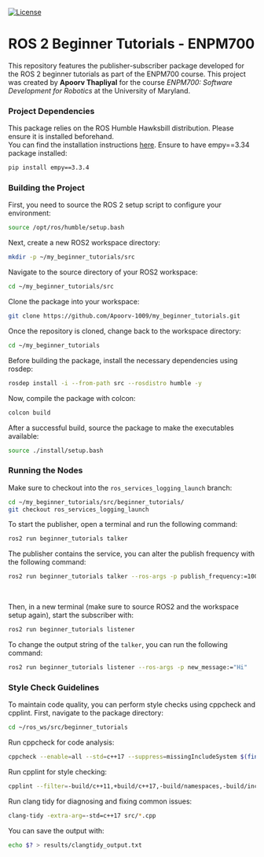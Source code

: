 [![License](https://img.shields.io/badge/license-MIT-blue.svg)](LICENSE)

# ROS 2 Beginner Tutorials - ENPM700

This repository features the publisher-subscriber package developed for the ROS 2 beginner tutorials as part of the ENPM700 course. This project was created by **Apoorv Thapliyal** for the course *ENPM700: Software Development for Robotics* at the University of Maryland.

### Project Dependencies
This package relies on the ROS Humble Hawksbill distribution. Please ensure it is installed beforehand.  
You can find the installation instructions [here](https://docs.ros.org/en/humble/Installation.html).
Ensure to have empy==3.34 package installed:
```bash
pip install empy==3.3.4
```

### Building the Project

First, you need to source the ROS 2 setup script to configure your environment:

```bash
source /opt/ros/humble/setup.bash
```

Next, create a new ROS2 workspace directory:

```bash
mkdir -p ~/my_beginner_tutorials/src
```

Navigate to the source directory of your ROS2 workspace:

```bash
cd ~/my_beginner_tutorials/src
```

Clone the package into your workspace:

```bash
git clone https://github.com/Apoorv-1009/my_beginner_tutorials.git
```

Once the repository is cloned, change back to the workspace directory:

```bash
cd ~/my_beginner_tutorials
```

Before building the package, install the necessary dependencies using rosdep:

```bash
rosdep install -i --from-path src --rosdistro humble -y
```

Now, compile the package with colcon:

```bash
colcon build 
```

After a successful build, source the package to make the executables available:

```bash
source ./install/setup.bash
```

### Running the Nodes

Make sure to checkout into the `ros_services_logging_launch` branch:
```bash
cd ~/my_beginner_tutorials/src/beginner_tutorials/
git checkout ros_services_logging_launch
```

To start the publisher, open a terminal and run the following command:

```bash
ros2 run beginner_tutorials talker
```
The publisher contains the service, you can alter the publish frequency with the following command:
```bash
ros2 run beginner_tutorials talker --ros-args -p publish_frequency:=100
```
</br>

Then, in a new terminal (make sure to source ROS2 and the workspace setup again), start the subscriber with:
```bash
ros2 run beginner_tutorials listener
```
To change the output string of the `talker`, you can run the following command:
```bash
ros2 run beginner_tutorials listener --ros-args -p new_message:="Hi"
```

### Style Check Guidelines

To maintain code quality, you can perform style checks using cppcheck and cpplint. First, navigate to the package directory:

```bash
cd ~/ros_ws/src/beginner_tutorials
```

Run cppcheck for code analysis:

```bash
cppcheck --enable=all --std=c++17 --suppress=missingIncludeSystem $(find . -name "*.cpp" | grep -vE -e "^./build/") --check-config > results/cppcheck_output.txt
```

Run cpplint for style checking:

```bash
cpplint --filter=-build/c++11,+build/c++17,-build/namespaces,-build/include_order src/*.cpp > results/cpplint_output.txt
```

Run clang tidy for diagnosing and fixing common issues:
```bash
clang-tidy -extra-arg=-std=c++17 src/*.cpp
```
You can save the output with:
```bash
echo $? > results/clangtidy_output.txt
```